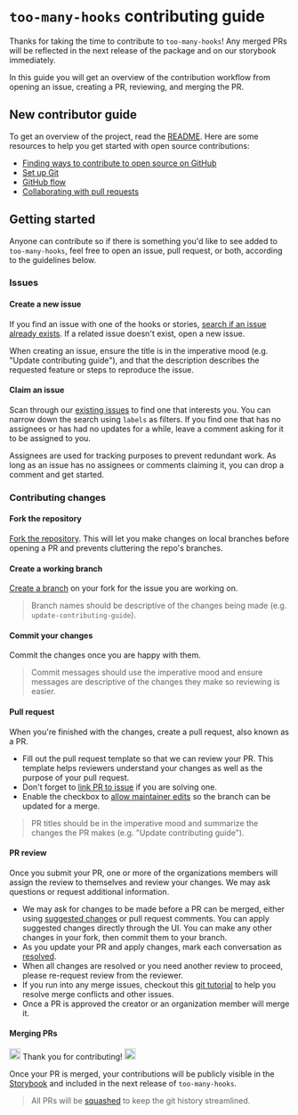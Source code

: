 # `too-many-hooks` contributing guide

Thanks for taking the time to contribute to `too-many-hooks`! Any merged PRs will be reflected in the next release of the package and on our storybook immediately.

In this guide you will get an overview of the contribution workflow from opening an issue, creating a PR, reviewing, and merging the PR.

## New contributor guide

To get an overview of the project, read the [README](README.md). Here are some resources to help you get started with open source contributions:

- [Finding ways to contribute to open source on GitHub](https://docs.github.com/en/get-started/exploring-projects-on-github/finding-ways-to-contribute-to-open-source-on-github)
- [Set up Git](https://docs.github.com/en/get-started/quickstart/set-up-git)
- [GitHub flow](https://docs.github.com/en/get-started/quickstart/github-flow)
- [Collaborating with pull requests](https://docs.github.com/en/github/collaborating-with-pull-requests)

## Getting started

Anyone can contribute so if there is something you'd like to see added to `too-many-hooks`, feel free to open an issue, pull request, or both, according to the guidelines below.

### Issues

#### Create a new issue

If you find an issue with one of the hooks or stories, [search if an issue already exists](https://docs.github.com/en/github/searching-for-information-on-github/searching-on-github/searching-issues-and-pull-requests#search-by-the-title-body-or-comments). If a related issue doesn't exist, open a new issue.

When creating an issue, ensure the title is in the imperative mood (e.g. "Update contributing guide"), and that the description describes the requested feature or steps to reproduce the issue.

#### Claim an issue

Scan through our [existing issues](https://github.com/yobgob/too-many-hooks/issues) to find one that interests you. You can narrow down the search using `labels` as filters. If you find one that has no assignees or has had no updates for a while, leave a comment asking for it to be assigned to you.

Assignees are used for tracking purposes to prevent redundant work. As long as an issue has no assignees or comments claiming it, you can drop a comment and get started.

### Contributing changes

#### Fork the repository

[Fork the repository](https://docs.github.com/en/get-started/quickstart/fork-a-repo). This will let you make changes on local branches before opening a PR and prevents cluttering the repo's branches.

#### Create a working branch

[Create a branch](https://docs.github.com/en/desktop/contributing-and-collaborating-using-github-desktop/making-changes-in-a-branch/managing-branches) on your fork for the issue you are working on.

> Branch names should be descriptive of the changes being made (e.g. `update-contributing-guide`).

#### Commit your changes

Commit the changes once you are happy with them.

> Commit messages should use the imperative mood and ensure messages are descriptive of the changes they make so reviewing is easier.

#### Pull request

When you're finished with the changes, create a pull request, also known as a PR.

- Fill out the pull request template so that we can review your PR. This template helps reviewers understand your changes as well as the purpose of your pull request.
- Don't forget to [link PR to issue](https://docs.github.com/en/issues/tracking-your-work-with-issues/linking-a-pull-request-to-an-issue) if you are solving one.
- Enable the checkbox to [allow maintainer edits](https://docs.github.com/en/github/collaborating-with-issues-and-pull-requests/allowing-changes-to-a-pull-request-branch-created-from-a-fork) so the branch can be updated for a merge.

> PR titles should be in the imperative mood and summarize the changes the PR makes (e.g. "Update contributing guide").

#### PR review

Once you submit your PR, one or more of the organizations members will assign the review to themselves and review your changes. We may ask questions or request additional information.

- We may ask for changes to be made before a PR can be merged, either using [suggested changes](https://docs.github.com/en/github/collaborating-with-issues-and-pull-requests/incorporating-feedback-in-your-pull-request) or pull request comments. You can apply suggested changes directly through the UI. You can make any other changes in your fork, then commit them to your branch.
- As you update your PR and apply changes, mark each conversation as [resolved](https://docs.github.com/en/github/collaborating-with-issues-and-pull-requests/commenting-on-a-pull-request#resolving-conversations).
- When all changes are resolved or you need another review to proceed, please re-request review from the reviewer.
- If you run into any merge issues, checkout this [git tutorial](https://github.com/skills/resolve-merge-conflicts) to help you resolve merge conflicts and other issues.
- Once a PR is approved the creator or an organization member will merge it.

#### Merging PRs

<img src="https://media.giphy.com/media/jpbnoe3UIa8TU8LM13/giphy.gif" width="20" height="20" /> Thank you for contributing! <img src="https://media.giphy.com/media/jpbnoe3UIa8TU8LM13/giphy.gif" width="20" height="20" /> 

Once your PR is merged, your contributions will be publicly visible in the [Storybook](https://yobgob.github.io/too-many-hooks/) and included in the next release of `too-many-hooks`.

> All PRs will be [squashed](https://docs.github.com/en/pull-requests/collaborating-with-pull-requests/incorporating-changes-from-a-pull-request/about-pull-request-merges#squash-and-merge-your-commits) to keep the git history streamlined.
